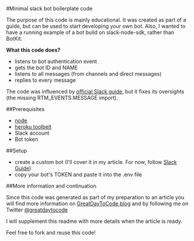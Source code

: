 #Minimal slack bot boilerplate code

The purpose of this code is mainly educational. 
It was created as part of a guide, but can be used to start developing your own bot.
Also, I wanted to have a running example of a bot build on slack-node-sdk,
 rather than BotKit. 

**What this code does?**

- listens to bot authentication event
- gets the bot ID and NAME
- listens to all messages (from channels and direct messages)
- replies to every message

The code was influenced by [official Slack guide](https://slackapi.github.io/node-slack-sdk/bots.html), 
but it fixes its oversights (the missing RTM_EVENTS.MESSAGE import). 

##Prerequisites

- [node](https://nodejs.org/en/)
- [heroku toolbelt](https://devcenter.heroku.com/articles/heroku-cli)
- Slack account
- Bot token

##Setup

- create a custom bot (I'll cover it in my article. For now, follow [Slack Guide](https://my.slack.com/services/new/bot))
- copy your bot's TOKEN and paste it into the .env file

##More information and continuation

Since this code was generated as part of my preparation to an article
you will find more information on [GreatDayToCode blog](http://greatdaytocode.com)
and by following me on Twitter [@greatdaytocode](https://twitter.com/greatdaytocode)

I will supplement this readme with more details when the article is ready.

Feel free to fork and reuse this code!